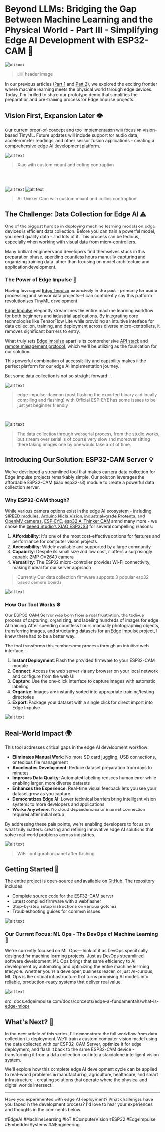 # Beyond LLMs: Bridging the Gap Between Machine Learning and the Physical World - Part III - Simplifying Edge AI Development with ESP32-CAM 🚀

![alt text](<assets/LinkedIn Post Banner.png>)
> 👆🏼 header image

In our previous articles ([Part 1](https://www.linkedin.com/pulse/beyond-llms-bridging-gap-between-machine-learning-physical-p2mde/?trackingId=sKysxhm8DnCIcDfVqIgpPw%3D%3D) and [Part 2](https://www.linkedin.com/pulse/beyond-llms-bridging-gap-between-machine-learning-physical-cwaee/?trackingId=PA2T31JRKSmbr3Gov2Z2Ag%3D%3D)), we explored the exciting frontier where machine learning meets the physical world through edge devices. Today, I'm thrilled to share our prototype demo that simplifies the preparation and pre-training process for Edge Impulse projects.

## Vision First, Expansion Later 👁️

Our current proof-of-concept and tool implementation will focus on vision-based TinyML. Future updates will include support for audio data, accelerometer readings, and other sensor fusion applications - creating a comprehensive edge AI development platform.

![alt text](assets/xiao.png)

> Xiao with custom mount and colling contraption

<br>
<br>

![alt text](assets/AiTHinkerCamContraption.png)
![alt text](assets/aithinkercam_cooling_setup_view_1.png)

> AI Thinker Cam with custom mount and colling contraption

## The Challenge: Data Collection for Edge AI ⚠️

One of the biggest hurdles in deploying machine learning models on edge devices is efficient data collection. Before you can train a powerful model, you need quality data - and lots of it. This process can be tedious, especially when working with visual data from micro-controllers.

Many brilliant engineers and developers find themselves stuck in this preparation phase, spending countless hours manually capturing and organizing training data rather than focusing on model architecture and application development.

### The Power of Edge Impulse 🔧

Having leveraged [Edge Impulse](https://edgeimpulse.com/) extensively in the past—primarily for audio processing and sensor data projects—I can confidently say this platform revolutionizes TinyML development.

[Edge Impulse](https://edgeimpulse.com/) elegantly streamlines the entire machine learning workflow for both beginners and industrial applications. By integrating core technologies like TensorFlow Lite while providing an intuitive interface for data collection, training, and deployment across diverse micro-controllers, it removes significant barriers to entry.

What truly sets [Edge Impulse](https://edgeimpulse.com/) apart is its comprehensive [API stack](https://docs.edgeimpulse.com/reference) and [remote management protocol](https://docs.edgeimpulse.com/reference/remote-management/remote-management-websocket), which we'll be utilizing as the foundation for our solution.

This powerful combination of accessibility and capability makes it the perfect platform for our edge AI implementation journey.

But some data collection is not so straight forward ...

![alt text](assets/edge-impulse-daemon-failing.gif)

> edge-impulse-daemon (post flashing the exported binary and locally compiling and flashing) with Official ESP-EYE has some issues to be just yet beginner friendly

<br>

![alt text](assets/web-serial-is-working-but-preview-and-upload-is-slow.gif)

> The data collection through webserial process, from the studio works, but stream over serial is of course very slow and moreover sitting there taking images one by one would take a lot of time.

## Introducing Our Solution: ESP32-CAM Server 💡

We've developed a streamlined tool that makes camera data collection for Edge Impulse projects remarkably simple. Our solution leverages the affordable ESP32-CAM (xiao esp32-s3) module to create a powerful data collection server.

### Why ESP32-CAM though?

While various camera options exist in the edge AI ecosystem - including [SIPEED modules](https://sipeed.com/solution), [Arduino Nicla Vision](https://docs.arduino.cc/hardware/nicla-vision), [industrial-grade Protenta](https://www.arduino.cc/pro/hardware-product-portenta-vision-shield/), and [OpenMV cameras](https://openmv.io/?srsltid=AfmBOoosgB-C9MItnlP3IU2b9ZFk1MMIADtriZtira1mYrOw5Ea5YgUw), [ESP-EYE](https://www.espressif.com/en/products/devkits/esp-eye/overview), [esp32 AI Thinker CAM](https://www.berrybase.de/esp32-cam-development-board-inkl.-ov2640-kameramodul) amnd many more - we chose the [Seeed Studio's XIAO ESP32S3](https://wiki.seeedstudio.com/xiao_esp32s3_getting_started/) for several compelling reasons:

1. **Affordability**: It's one of the most cost-effective options for features and performance for computer vision projects
2. **Accessibility**: Widely available and supported by a large community
3. **Capability**: Despite its small size and low cost, it offers a surprisingly capable 2MP OV2640 camera
4. **Versatility**: The ESP32 micro-controller provides Wi-Fi connectivity, making it ideal for our server approach

> Currently Our data collection firmware supports 3 popular esp32 based camera boards

![alt text](<assets/Screenshot 2025-03-09 at 11.50.24.png>)

### How Our Tool Works ⚙️

Our ESP32-CAM Server was born from a real frustration: the tedious process of capturing, organizing, and labeling hundreds of images for edge AI training. After spending countless hours manually photographing objects, transferring images, and structuring datasets for an Edge Impulse project, I knew there had to be a better way.

The tool transforms this cumbersome process through an intuitive web interface:

1. **Instant Deployment**: Flash the provided firmware to your ESP32-CAM module
2. **Connect**: Access the web server via any browser on your local network and configure from the web UI
3. **Capture**: Use the one-click interface to capture images with automatic labeling
4. **Organize**: Images are instantly sorted into appropriate training/testing directories
5. **Export**: Package your dataset with a single click for direct import into Edge Impulse

![alt text](assets/ScreenRecording2025-02-25at23.09.52.gif)

## Real-World Impact 🌍

This tool addresses critical gaps in the edge AI development workflow:

- **Eliminates Manual Work**: No more SD card juggling, USB connections, or tedious file management
- **Accelerates Development**: Reduce dataset preparation from days to minutes
- **Improves Data Quality**: Automated labeling reduces human error while enabling larger, more diverse datasets
- **Enhances the Experience**: Real-time visual feedback lets you see your dataset grow as you capture
- **Democratizes Edge AI**: Lower technical barriers bring intelligent vision systems to more developers and applications
- **Works Anywhere**: No cloud dependencies or internet connection required after initial setup

By addressing these pain points, we're enabling developers to focus on what truly matters: creating and refining innovative edge AI solutions that solve real-world problems across industries.

![alt text](<assets/Screenshot 2025-03-07 at 13.23.57.png>)

> WiFi configuration panel after flashing

## Getting Started 🚦

The entire project is open-source and available on [GitHub](https://github.com/dattazigzag/EI_ESP32_CAM_SERVER). The repository includes:

- Complete source code for the ESP32-CAM server
- Latest compiled firmware with a webflasher 
- Step-by-step setup instructions on various gotchas
- Troubleshooting guides for common issues

![alt text](<assets/Screenshot 2025-02-26 at 00.19.24.png>)

### Our Current Focus: ML Ops - The DevOps of Machine Learning 🔄

We're currently focused on ML Ops—think of it as DevOps specifically designed for machine learning projects. Just as DevOps streamlined software development, ML Ops brings that same efficiency to AI development by automating and optimizing the entire machine learning lifecycle. Whether you're a developer, business leader, or just AI-curious, ML Ops is the critical infrastructure that turns promising AI models into reliable, production-ready systems that deliver real value.

![alt text](assets/mlops_image.png)

src: [docs.edgeimpulse.com/docs/concepts/edge-ai-fundamentals/what-is-edge-mlops](https://docs.edgeimpulse.com/docs/concepts/edge-ai-fundamentals/what-is-edge-mlops)

## What's Next? 🔮

In the next article of this series, I'll demonstrate the full workflow from data collection to deployment. We'll train a custom computer vision model using the data collected with our ESP32-CAM Server, optimize it for edge deployment, and flash it back to the same ESP32-CAM device - transforming it from a data collection tool into a standalone intelligent vision system.

We'll explore how this complete edge AI development cycle can be applied to real-world problems in manufacturing, agriculture, healthcare, and smart infrastructure - creating solutions that operate where the physical and digital worlds intersect.

---

Have you experimented with edge AI deployment? What challenges have you faced in the development process? I'd love to hear your experiences and thoughts in the comments below.

#EdgeAI #MachineLearning #IoT #ComputerVision #ESP32 #EdgeImpulse #EmbeddedSystems #AIEngineering
